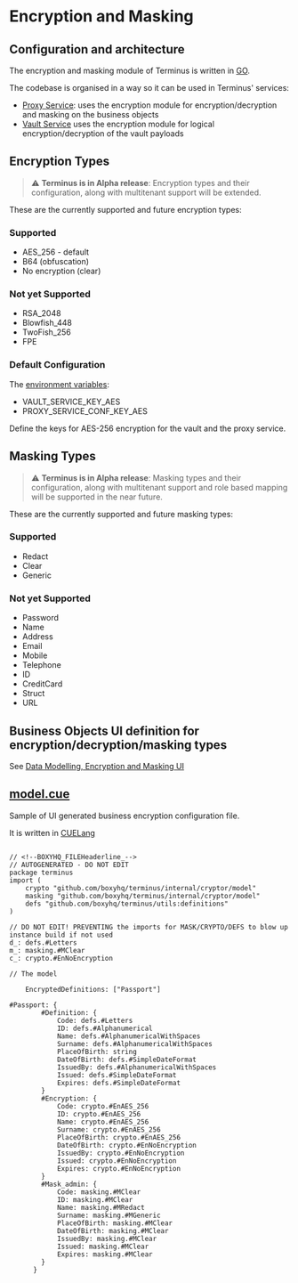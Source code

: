 # Encryption and Masking

## Configuration and architecture

The encryption and masking module of Terminus is written in [GO](https://go.dev/).

The codebase is organised in a way so it can be used in Terminus' services:
- [Proxy Service](../architecture/proxy.md): uses the encryption module for encryption/decryption and masking on the business objects
- [Vault Service](../architecture/vaultservice.md) uses the encryption module for logical encryption/decryption of the vault payloads

## Encryption Types

> :warning: **Terminus is in Alpha release**: Encryption types and their configuration, along with multitenant support will be extended.

These are the currently supported and future encryption types:

### Supported 
- AES_256 - default
- B64 (obfuscation)
- No encryption (clear)

### Not yet Supported
- RSA_2048
- Blowfish_448
- TwoFish_256
- FPE

### Default Configuration
The [environment variables](../deploy/env-variables.md):
- VAULT_SERVICE_KEY_AES
- PROXY_SERVICE_CONF_KEY_AES

Define the keys for AES-256 encryption for the vault and the proxy service.

## Masking Types

> :warning: **Terminus is in Alpha release**: Masking types and their configuration, along with multitenant support and role based mapping will be supported in the near future.

These are the currently supported and future masking types:

### Supported 
- Redact
- Clear
- Generic

### Not yet Supported
- Password
- Name
- Address
- Email
- Mobile
- Telephone
- ID
- CreditCard
- Struct
- URL

## Business Objects UI definition for encryption/decryption/masking types

See [Data Modelling, Encryption and Masking UI](../architecture/proxy.md#data-modelling-encryption-and-masking-ui)

## [model.cue](https://github.com/boxyhq/terminus/blob/release/cmd/proxyservice/conf/default/model.cue)

Sample of UI generated business encryption configuration file.

It is written in [CUELang](https://cuelang.org/)

```

// <!--BOXYHQ_FILEHeaderline_-->
// AUTOGENERATED - DO NOT EDIT
package terminus
import (
	crypto "github.com/boxyhq/terminus/internal/cryptor/model"
	masking "github.com/boxyhq/terminus/internal/cryptor/model"
	defs "github.com/boxyhq/terminus/utils:definitions"
)

// DO NOT EDIT! PREVENTING the imports for MASK/CRYPTO/DEFS to blow up instance build if not used
d_: defs.#Letters
m_: masking.#MClear
c_: crypto.#EnNoEncryption

// The model

    EncryptedDefinitions: ["Passport"]
    
#Passport: {
        #Definition: { 
			Code: defs.#Letters
			ID: defs.#Alphanumerical
			Name: defs.#AlphanumericalWithSpaces
			Surname: defs.#AlphanumericalWithSpaces
			PlaceOfBirth: string
			DateOfBirth: defs.#SimpleDateFormat
			IssuedBy: defs.#AlphanumericalWithSpaces
			Issued: defs.#SimpleDateFormat
			Expires: defs.#SimpleDateFormat
        }
        #Encryption: { 
			Code: crypto.#EnAES_256
			ID: crypto.#EnAES_256
			Name: crypto.#EnAES_256
			Surname: crypto.#EnAES_256
			PlaceOfBirth: crypto.#EnAES_256
			DateOfBirth: crypto.#EnNoEncryption
			IssuedBy: crypto.#EnNoEncryption
			Issued: crypto.#EnNoEncryption
			Expires: crypto.#EnNoEncryption
        }
        #Mask_admin: { 
			Code: masking.#MClear
			ID: masking.#MClear
			Name: masking.#MRedact
			Surname: masking.#MGeneric
			PlaceOfBirth: masking.#MClear
			DateOfBirth: masking.#MClear
			IssuedBy: masking.#MClear
			Issued: masking.#MClear
			Expires: masking.#MClear
        }
      }
    
```